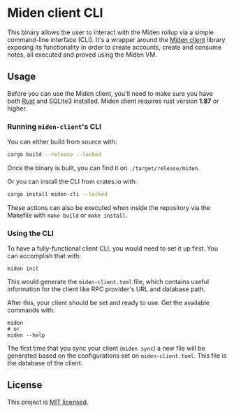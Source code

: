 # Miden client CLI

This binary allows the user to interact with the Miden rollup via a simple command-line interface (CLI). It's a wrapper around the [Miden client](https://crates.io/crates/miden-client) library exposing its functionality in order to create accounts, create and consume notes, all executed and proved using the Miden VM.

## Usage

Before you can use the Miden client, you'll need to make sure you have both [Rust](https://www.rust-lang.org/tools/install) and SQLite3 installed. Miden client requires rust version **1.87** or higher.

### Running `miden-client`'s CLI

You can either build from source with:

```bash
cargo build --release --locked
```

Once the binary is built, you can find it on `./target/release/miden`.

Or you can install the CLI from crates.io with:

```bash
cargo install miden-cli --locked
```

These actions can also be executed when inside the repository via the Makefile with `make build` or `make install`.

### Using the CLI

To have a fully-functional client CLI, you would need to set it up first. You can accomplish that with:

```shell
miden init
```

This would generate the `miden-client.toml` file, which contains useful information for the client like RPC provider's URL and database path.

After this, your client should be set and ready to use. Get the available commands with:

```shell
miden
# or
miden --help
```

The first time that you sync your client (`miden sync`) a new file will be generated based on the configurations set on `miden-client.toml`. This file is the database of the client.

## License
This project is [MIT licensed](../../LICENSE).
